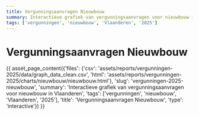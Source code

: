 ```yaml
---
title: Vergunningsaanvragen Nieuwbouw
summary: Interactieve grafiek van vergunningsaanvragen voor nieuwbouw in Vlaanderen
tags: ['vergunningen', 'nieuwbouw', 'Vlaanderen', '2025']
---
```

# Vergunningsaanvragen Nieuwbouw

{{ asset_page_content({'files': {'csv': 'assets/reports/vergunningen-2025/data/graph_data_clean.csv', 'html': 'assets/reports/vergunningen-2025/charts/nieuwbouw/nieuwbouw.html'}, 'slug': 'vergunningen-2025-nieuwbouw', 'summary': 'Interactieve grafiek van vergunningsaanvragen voor nieuwbouw in Vlaanderen', 'tags': ['vergunningen', 'nieuwbouw', 'Vlaanderen', '2025'], 'title': 'Vergunningsaanvragen Nieuwbouw', 'type': 'interactive'}) }}
